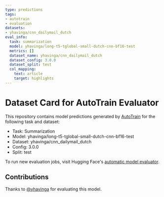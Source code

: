 ```yaml
---
type: predictions
tags:
- autotrain
- evaluation
datasets:
- yhavinga/cnn_dailymail_dutch
eval_info:
  task: summarization
  model: yhavinga/long-t5-tglobal-small-dutch-cnn-bf16-test
  metrics: []
  dataset_name: yhavinga/cnn_dailymail_dutch
  dataset_config: 3.0.0
  dataset_split: test
  col_mapping:
    text: article
    target: highlights
---
```

# Dataset Card for AutoTrain Evaluator

This repository contains model predictions generated by [AutoTrain](https://huggingface.co/autotrain) for the following task and dataset:

* Task: Summarization
* Model: yhavinga/long-t5-tglobal-small-dutch-cnn-bf16-test
* Dataset: yhavinga/cnn_dailymail_dutch
* Config: 3.0.0
* Split: test

To run new evaluation jobs, visit Hugging Face's [automatic model evaluator](https://huggingface.co/spaces/autoevaluate/model-evaluator).

## Contributions

Thanks to [@yhavinga](https://huggingface.co/yhavinga) for evaluating this model.